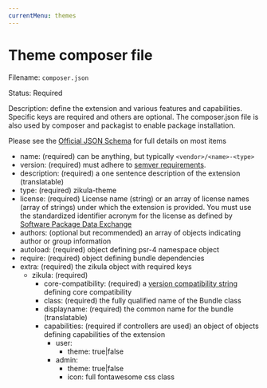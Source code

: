 ```yaml
---
currentMenu: themes
---
```

# Theme composer file

Filename: `composer.json`

Status: Required

Description: define the extension and various features and capabilities. Specific keys are required and others are optional.
The composer.json file is also used by composer and packagist to enable package installation.

Please see the [Official JSON Schema](https://getcomposer.org/doc/04-schema.md) for full details on most items

- name: (required) can be anything, but typically `<vendor>/<name>-<type>`
- version: (required) must adhere to [semver requirements](http://semver.org).
- description: (required) a one sentence description of the extension (translatable)
- type: (required) zikula-theme
- license: (required) License name (string) or an array of license names (array of strings) under which the extension 
  is provided. You must use the standardized identifier acronym for the license as defined by 
  [Software Package Data Exchange](http://spdx.org/licenses/)
- authors: (optional but recommended) an array of objects indicating author or group information
- autoload: (required) object defining psr-4 namespace object
- require: (required) object defining bundle dependencies
- extra: (required) the zikula object with required keys
  - zikula: (required)
    - core-compatibility: (required) a [version compatibility string](https://getcomposer.org/doc/01-basic-usage.md#package-versions) defining core compatibility
    - class: (required) the fully qualified name of the Bundle class
    - displayname: (required) the common name for the bundle (translatable)
    - capabilities: (required if controllers are used) an object of objects defining capabilities of the extension
      - user:
        - theme: true|false
      - admin:
        - theme: true|false
        - icon: full fontawesome css class
